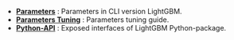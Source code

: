 * [**Parameters**](https://lightgbm.readthedocs.io/en/latest/Parameters.html) : Parameters in CLI version LightGBM.
* [**Parameters Tuning**](https://lightgbm.readthedocs.io/en/latest/Parameters-Tuning.html) : Parameters tuning guide.
* [**Python-API**](https://lightgbm.readthedocs.io/en/latest/Python-API.html) : Exposed interfaces of LightGBM Python-package.